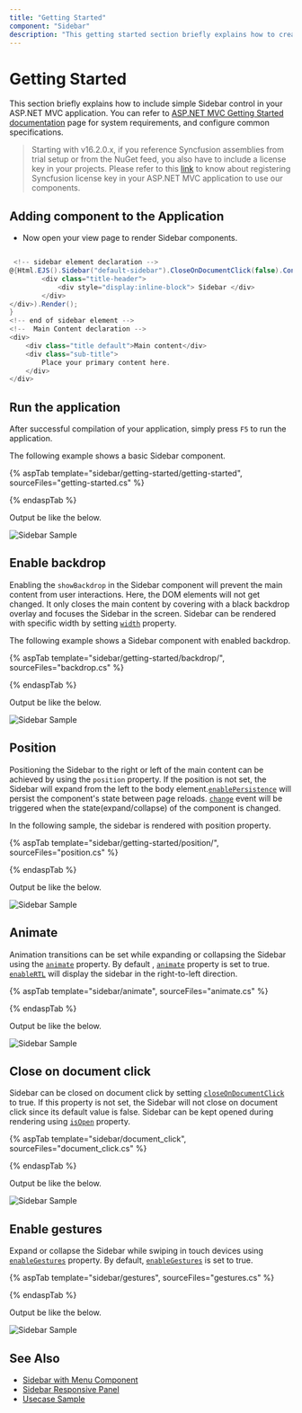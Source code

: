```yaml
---
title: "Getting Started"
component: "Sidebar"
description: "This getting started section briefly explains how to create a sidebar component in application."
---
```


# Getting Started

This section briefly explains how to include simple Sidebar control in your ASP.NET MVC application. You can refer to [ASP.NET MVC Getting Started documentation](../../getting-started/) page for system requirements, and configure common specifications.

> Starting with v16.2.0.x, if you reference Syncfusion assemblies from trial setup or from the NuGet feed, you also have to include a license key in your projects. Please refer to this [link](https://help.syncfusion.com/common/essential-studio/licensing/license-key#aspnet-mvc) to know about registering Syncfusion license key in your ASP.NET MVC application to use our components.

## Adding component to the Application

* Now open your view page to render Sidebar components.

```cs

 <!-- sidebar element declaration -->
@{Html.EJS().Sidebar("default-sidebar").CloseOnDocumentClick(false).ContentTemplate(@<div>
        <div class="title-header">
            <div style="display:inline-block"> Sidebar </div>
        </div>
</div>).Render();
}
<!-- end of sidebar element -->
<!--  Main Content declaration -->
<div>
    <div class="title default">Main content</div>
    <div class="sub-title">
        Place your primary content here.
    </div>
</div>

```

## Run the application

After successful compilation of your application, simply press `F5` to run the application.

The following example shows a basic Sidebar component.

{% aspTab template="sidebar/getting-started/getting-started", sourceFiles="getting-started.cs" %}

{% endaspTab %}

Output be like the below.

![Sidebar Sample](./images/getting_Started.png)

## Enable backdrop

Enabling the `showBackdrop` in the Sidebar component will prevent
the main content from user interactions.
Here, the DOM elements will not get changed. It only closes the main content by covering with a black backdrop overlay and focuses the Sidebar in the screen. Sidebar can be rendered with specific width by setting [`width`](https://help.syncfusion.com/cr/aspnetmvc-js2/Syncfusion.EJ2~Syncfusion.EJ2.Navigations.Sidebar~Width.html) property.

The following example shows a Sidebar component with enabled backdrop.

{% aspTab template="sidebar/getting-started/backdrop/", sourceFiles="backdrop.cs" %}

{% endaspTab %}

Output be like the below.

![Sidebar Sample](./images/backdrop.png)

## Position

Positioning the Sidebar to the right or left of the main content can be achieved by using the `position` property.
If the position is not set, the Sidebar will expand from the left to the body element.[`enablePersistence`](https://help.syncfusion.com/cr/aspnetmvc-js2/Syncfusion.EJ2~Syncfusion.EJ2.Navigations.Sidebar~EnablePersistence.html) will persist the component's state between page reloads. [`change`](https://help.syncfusion.com/cr/aspnetmvc-js2/Syncfusion.EJ2~Syncfusion.EJ2.Navigations.Sidebar~Change.html) event will be triggered when the state(expand/collapse) of the component is changed.

In the following sample, the sidebar is rendered with position property.

{% aspTab template="sidebar/getting-started/position/", sourceFiles="position.cs" %}

{% endaspTab %}

Output be like the below.

![Sidebar Sample](./images/position.png)

## Animate

Animation transitions can be set while expanding or collapsing the Sidebar using the [`animate`](https://help.syncfusion.com/cr/aspnetmvc-js2/Syncfusion.EJ2~Syncfusion.EJ2.Navigations.Sidebar~Animate.html) property. By default , [`animate`](https://help.syncfusion.com/cr/aspnetmvc-js2/Syncfusion.EJ2~Syncfusion.EJ2.Navigations.Sidebar~Animate.html) property is set to true. [`enableRTL`](https://help.syncfusion.com/cr/aspnetmvc-js2/Syncfusion.EJ2~Syncfusion.EJ2.Navigations.Sidebar~EnableRtl.html) will display the sidebar in the right-to-left direction.

{% aspTab template="sidebar/animate", sourceFiles="animate.cs" %}

{% endaspTab %}

Output be like the below.

![Sidebar Sample](./images/backdrop.png)

## Close on document click

Sidebar can be closed on document click by setting [`closeOnDocumentClick`](https://help.syncfusion.com/cr/aspnetmvc-js2/Syncfusion.EJ2~Syncfusion.EJ2.Navigations.Sidebar~CloseOnDocumentClick.html) to true. If this property is not set, the Sidebar will not close on document click since its default value is false. Sidebar can be kept opened during rendering using [`isOpen`](https://help.syncfusion.com/cr/aspnetmvc-js2/Syncfusion.EJ2~Syncfusion.EJ2.Navigations.Sidebar~IsOpen.html) property.

{% aspTab template="sidebar/document_click", sourceFiles="document_click.cs" %}

{% endaspTab %}

Output be like the below.

![Sidebar Sample](./images/document_click.png)

## Enable gestures

Expand or collapse the Sidebar while swiping in touch devices using [`enableGestures`](https://help.syncfusion.com/cr/aspnetmvc-js2/Syncfusion.EJ2~Syncfusion.EJ2.Navigations.Sidebar~EnableGestures.html) property. By default, [`enableGestures`](https://help.syncfusion.com/cr/aspnetmvc-js2/Syncfusion.EJ2~Syncfusion.EJ2.Navigations.Sidebar~EnableGestures.html) is set to true.

{% aspTab template="sidebar/gestures", sourceFiles="gestures.cs" %}

{% endaspTab %}

Output be like the below.

![Sidebar Sample](./images/backdrop.png)

## See Also

* [Sidebar with Menu Component](https://ej2.syncfusion.com/aspnetmvc/Sidebar/SidebarWithMenu#/material)
* [Sidebar Responsive Panel](https://ej2.syncfusion.com/aspnetmvc/Sidebar/PanelWithResponsive#/material)
* [Usecase Sample](https://ej2.syncfusion.com/showcase/aspnetmvc/webmail/ )
